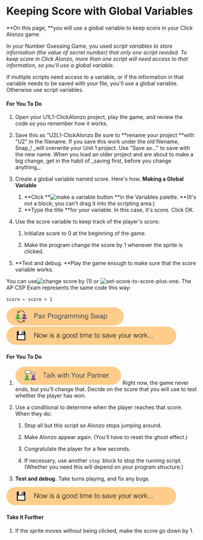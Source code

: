# Keeping Score with Global Variables

**On this page, **you will use a global variable to keep score in your Click Alonzo game.

In your Number Guessing Game, you used _script variables to store information \(the value of secret number\) that only one script needed. To keep score in Click Alonzo, more than one script will need access to that information, so you'll use a global variable_.

If multiple scripts need access to a variable, or if the information in that variable needs to be saved with your file, you'll use a global variable. Otherwise use script variables.

#### For You To Do

1. Open your U1L1-ClickAlonzo project, play the game, and review the code so you remember how it works.
2. Save this as "U2L1-ClickAlonzo Be sure to **rename your project **with "U2" in the filename. If you save this work under the old filename, Snap_! \_will overwrite your Unit 1 project. Use "Save as..." to save with the new name. When you load an older project and are about to make a big change, get in the habit of \_saving first, before you change anything_.
3. Create a global variable named score. Here's how. **Making a Global Variable**
   1. **Click **![](http://bjc.edc.org/bjc-r/img/1-introduction/make-a-variable.png "make a variable button") **in the Variables palette. **\(It's not a block; you can't drag it into the scripting area.\)
   2. **Type the title **for your variable. In this case, it's score. Click OK.

1. Use the score variable to keep track of the player's score:

   1. Initialize score to 0 at the beginning of the game.

   2. Make the program change the score by 1 whenever the sprite is clicked.

2. **Test and debug. **Play the game enough to make sure that the score variable works.

You can use![](http://bjc.edc.org/bjc-r/img/2-complexity/change-score-by-1.png "change score by \(1\)") or ![](http://bjc.edc.org/bjc-r/img/2-complexity/set-score-to-score-plus-one.png "set-score-to-score-plus-one"). The AP CSP Exam represents the same code this way:

```
score ← score + 1
```

![](/assets/pair_programming.png)![](/assets/save.png)

#### For You To Do

1. ![](/assets/talk_with_partner.png) Right now, the game never ends, but you'll change that. Decide on the score that you will use to test whether the player has won.
2. Use a conditional to determine when the player reaches that score. When they do:  
   1. Stop all but this script so Alonzo stops jumping around.

   1. Make Alonzo appear again. \(You'll have to reset the ghost effect.\)
   2. Congratulate the player for a few seconds.
   3. If necessary, use another `stop `block to stop the running script. \(Whether you need this will depend on your program structure.\)

3. **Test and debug.** Take turns playing, and fix any bugs.

![](/assets/save.png)

#### Take It Further

1. If the sprite moves without being clicked, make the score go down by 1.



